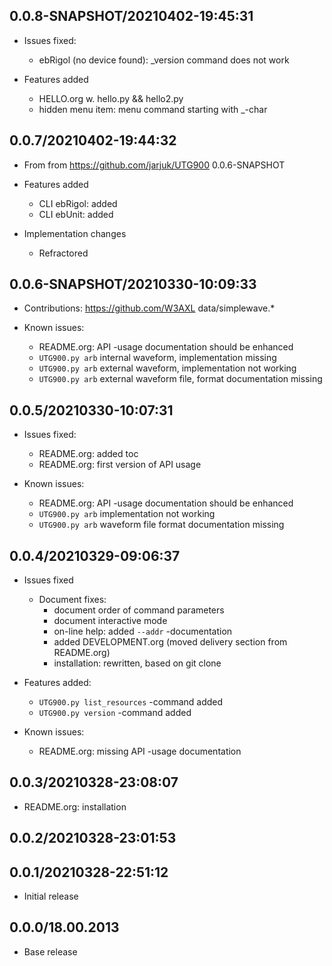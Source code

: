 ## 0.0.8-SNAPSHOT/20210402-19:45:31

- Issues fixed:
  - ebRigol (no device found): _version command does not work

- Features added
  - HELLO.org w. hello.py && hello2.py
  - hidden menu item: menu command starting with _-char



## 0.0.7/20210402-19:44:32

- From from https://github.com/jarjuk/UTG900 0.0.6-SNAPSHOT

- Features added
  - CLI ebRigol: added
  - CLI ebUnit: added

- Implementation changes
  - Refractored

## 0.0.6-SNAPSHOT/20210330-10:09:33

- Contributions: https://github.com/W3AXL data/simplewave.*

- Known issues:
  - README.org: API -usage documentation should be enhanced
  - `UTG900.py arb` internal waveform, implementation missing
  - `UTG900.py arb` external waveform, implementation not working
  - `UTG900.py arb` external waveform file, format documentation missing

## 0.0.5/20210330-10:07:31

- Issues fixed:
  - README.org: added toc
  - README.org: first version of API usage

- Known issues:
  - README.org: API -usage documentation should be enhanced
  - `UTG900.py arb` implementation not working
  - `UTG900.py arb` waveform file format documentation missing

## 0.0.4/20210329-09:06:37

- Issues fixed
  - Document fixes: 
    - document order of command parameters
    - document interactive mode
    - on-line help: added `--addr` -documentation
    - added DEVELOPMENT.org (moved delivery section from README.org)
    - installation: rewritten, based on git clone

- Features added:
  - `UTG900.py list_resources` -command added
  - `UTG900.py version`  -command added

- Known issues:
  - README.org: missing API -usage documentation

  

## 0.0.3/20210328-23:08:07

- README.org: installation

## 0.0.2/20210328-23:01:53



## 0.0.1/20210328-22:51:12

* Initial release

## 0.0.0/18.00.2013

* Base release

